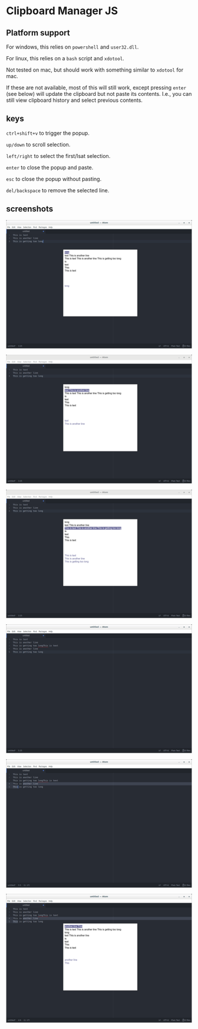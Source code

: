 # Clipboard Manager JS

## Platform support

For windows, this relies on `powershell` and `user32.dll`.

For linux, this relies on a `bash` script and `xdotool`.

Not tested on mac, but should work with something similar to `xdotool` for mac.

If these are not available, most of this will still work, except pressing `enter` (see below) will update the clipboard but not paste its contents. I.e., you can still view clipboard history and select previous contents.  

## keys

`ctrl+shift+v` to trigger the popup.

`up/down` to scroll selection.

`left/right` to select the first/lsat selection.

`enter` to close the popup and paste.

`esc` to close the popup without pasting.

`del/backspace` to remove the selected line.

## screenshots

![1-open.png](./screenshots/1-open.png)

![2-2nd-line-selected.png](./screenshots/2-2nd-line-selected.png)

![3-3rd-line-selected.png](./screenshots/3-3rd-line-selected.png)

![4-pasted.png](./screenshots/4-pasted.png)

![5-selected-text.png](./screenshots/5-selected-text.png)

![6-open-after-copy.png](./screenshots/6-open-after-copy.png)
